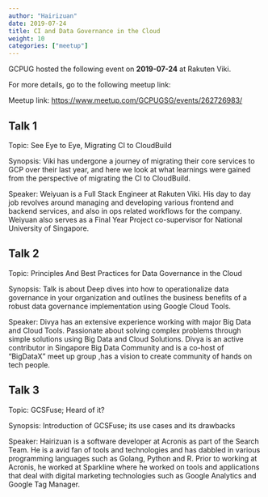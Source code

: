 ```yaml
---
author: "Hairizuan"
date: 2019-07-24
title: CI and Data Governance in the Cloud
weight: 10
categories: ["meetup"]
---
```


GCPUG hosted the following event on **2019-07-24** at Rakuten Viki.

For more details, go to the following meetup link:

Meetup link: https://www.meetup.com/GCPUGSG/events/262726983/

## Talk 1

Topic: See Eye to Eye, Migrating CI to CloudBuild

Synopsis: Viki has undergone a journey of migrating their core services to GCP over their last year, and here we look at what learnings were gained from the perspective of migrating the CI to CloudBuild.

Speaker: Weiyuan is a Full Stack Engineer at Rakuten Viki. His day to day job revolves around managing and developing various frontend and backend services, and also in ops related workflows for the company. Weiyuan also serves as a Final Year Project co-supervisor for National University of Singapore.

## Talk 2

Topic: Principles And Best Practices for Data Governance in the Cloud

Synopsis: Talk is about Deep dives into how to operationalize data governance in your organization and outlines the business benefits of a robust data governance implementation using Google Cloud Tools.

Speaker: Divya has an extensive experience working with major Big Data and Cloud Tools. Passionate about solving complex problems through simple solutions using Big Data and Cloud Solutions. Divya is an active contributor in Singapore Big Data Community and is a co-host of “BigDataX” meet up group ,has a vision to create community of hands on tech people.

## Talk 3

Topic: GCSFuse; Heard of it?

Synopsis: Introduction of GCSFuse; its use cases and its drawbacks

Speaker: Hairizuan is a software developer at Acronis as part of the Search Team. He is a avid fan of tools and technologies and has dabbled in various programming languages such as Golang, Python and R. Prior to working at Acronis, he worked at Sparkline where he worked on tools and applications that deal with digital marketing technologies such as Google Analytics and Google Tag Manager.
